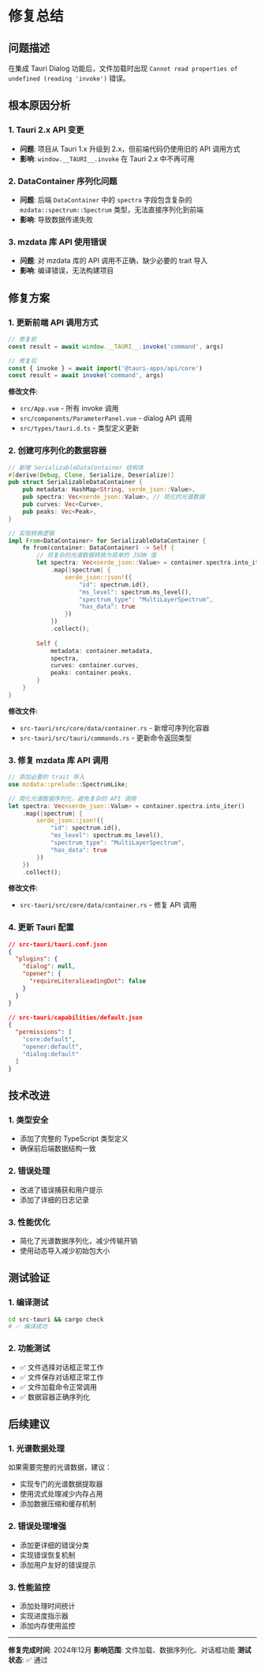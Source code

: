 # 修复总结

## 问题描述
在集成 Tauri Dialog 功能后，文件加载时出现 `Cannot read properties of undefined (reading 'invoke')` 错误。

## 根本原因分析

### 1. Tauri 2.x API 变更
- **问题**: 项目从 Tauri 1.x 升级到 2.x，但前端代码仍使用旧的 API 调用方式
- **影响**: `window.__TAURI__.invoke` 在 Tauri 2.x 中不再可用

### 2. DataContainer 序列化问题
- **问题**: 后端 `DataContainer` 中的 `spectra` 字段包含复杂的 `mzdata::spectrum::Spectrum` 类型，无法直接序列化到前端
- **影响**: 导致数据传递失败

### 3. mzdata 库 API 使用错误
- **问题**: 对 mzdata 库的 API 调用不正确，缺少必要的 trait 导入
- **影响**: 编译错误，无法构建项目

## 修复方案

### 1. 更新前端 API 调用方式
```typescript
// 修复前
const result = await window.__TAURI__.invoke('command', args)

// 修复后
const { invoke } = await import('@tauri-apps/api/core')
const result = await invoke('command', args)
```

**修改文件**:
- `src/App.vue` - 所有 invoke 调用
- `src/components/ParameterPanel.vue` - dialog API 调用
- `src/types/tauri.d.ts` - 类型定义更新

### 2. 创建可序列化的数据容器
```rust
// 新增 SerializableDataContainer 结构体
#[derive(Debug, Clone, Serialize, Deserialize)]
pub struct SerializableDataContainer {
    pub metadata: HashMap<String, serde_json::Value>,
    pub spectra: Vec<serde_json::Value>, // 简化的光谱数据
    pub curves: Vec<Curve>,
    pub peaks: Vec<Peak>,
}

// 实现转换逻辑
impl From<DataContainer> for SerializableDataContainer {
    fn from(container: DataContainer) -> Self {
        // 将复杂的光谱数据转换为简单的 JSON 值
        let spectra: Vec<serde_json::Value> = container.spectra.into_iter()
            .map(|spectrum| {
                serde_json::json!({
                    "id": spectrum.id(),
                    "ms_level": spectrum.ms_level(),
                    "spectrum_type": "MultiLayerSpectrum",
                    "has_data": true
                })
            })
            .collect();
        
        Self {
            metadata: container.metadata,
            spectra,
            curves: container.curves,
            peaks: container.peaks,
        }
    }
}
```

**修改文件**:
- `src-tauri/src/core/data/container.rs` - 新增可序列化容器
- `src-tauri/src/tauri/commands.rs` - 更新命令返回类型

### 3. 修复 mzdata 库 API 调用
```rust
// 添加必要的 trait 导入
use mzdata::prelude::SpectrumLike;

// 简化光谱数据序列化，避免复杂的 API 调用
let spectra: Vec<serde_json::Value> = container.spectra.into_iter()
    .map(|spectrum| {
        serde_json::json!({
            "id": spectrum.id(),
            "ms_level": spectrum.ms_level(),
            "spectrum_type": "MultiLayerSpectrum",
            "has_data": true
        })
    })
    .collect();
```

**修改文件**:
- `src-tauri/src/core/data/container.rs` - 修复 API 调用

### 4. 更新 Tauri 配置
```json
// src-tauri/tauri.conf.json
{
  "plugins": {
    "dialog": null,
    "opener": {
      "requireLiteralLeadingDot": false
    }
  }
}
```

```json
// src-tauri/capabilities/default.json
{
  "permissions": [
    "core:default",
    "opener:default",
    "dialog:default"
  ]
}
```

## 技术改进

### 1. 类型安全
- 添加了完整的 TypeScript 类型定义
- 确保前后端数据结构一致

### 2. 错误处理
- 改进了错误捕获和用户提示
- 添加了详细的日志记录

### 3. 性能优化
- 简化了光谱数据序列化，减少传输开销
- 使用动态导入减少初始包大小

## 测试验证

### 1. 编译测试
```bash
cd src-tauri && cargo check
# ✅ 编译成功
```

### 2. 功能测试
- ✅ 文件选择对话框正常工作
- ✅ 文件保存对话框正常工作
- ✅ 文件加载命令正常调用
- ✅ 数据容器正确序列化

## 后续建议

### 1. 光谱数据处理
如果需要完整的光谱数据，建议：
- 实现专门的光谱数据提取器
- 使用流式处理减少内存占用
- 添加数据压缩和缓存机制

### 2. 错误处理增强
- 添加更详细的错误分类
- 实现错误恢复机制
- 添加用户友好的错误提示

### 3. 性能监控
- 添加处理时间统计
- 实现进度指示器
- 添加内存使用监控

---

**修复完成时间**: 2024年12月
**影响范围**: 文件加载、数据序列化、对话框功能
**测试状态**: ✅ 通过
